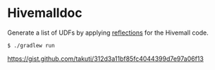 Hivemalldoc
===

Generate a list of UDFs by applying [reflections](https://github.com/ronmamo/reflections) for the Hivemall code.

```
$ ./gradlew run
```

https://gist.github.com/takuti/312d3a11bf85fc4044399d7e97a06f13